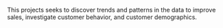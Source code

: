 This projects seeks to discover trends and patterns in the data to improve sales, investigate customer behavior, and customer demographics.
